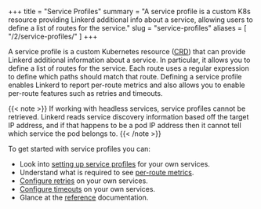 +++
title = "Service Profiles"
summary = "A service profile is a custom K8s resource providing Linkerd additional info about a service, allowing users to define a list of routes for the service."
slug = "service-profiles"
aliases = [
  "/2/service-profiles/"
]
+++

A service profile is a custom Kubernetes resource ([CRD][crd]) that can provide
Linkerd additional information about a service. In particular, it allows you to
define a list of routes for the service. Each route uses a regular expression
to define which paths should match that route. Defining a service profile
enables Linkerd to report per-route metrics and also allows you to enable
per-route features such as retries and timeouts.

{{< note >}}
If working with headless services, service profiles cannot be retrieved. Linkerd
reads service discovery information based off the target IP address, and if that
happens to be a pod IP address then it cannot tell which service the pod belongs
to.
{{< /note >}}

To get started with service profiles you can:

- Look into [setting up service profiles](/2/tasks/setting-up-service-profiles/)
  for your own services.
- Understand what is required to see
  [per-route metrics](/2/tasks/getting-per-route-metrics/).
- [Configure retries](/2/tasks/configuring-retries/) on your own services.
- [Configure timeouts](/2/tasks/configuring-timeouts/) on your own services.
- Glance at the [reference](/2/reference/service-profiles/) documentation.

[crd]: https://kubernetes.io/docs/concepts/extend-kubernetes/api-extension/custom-resources/
